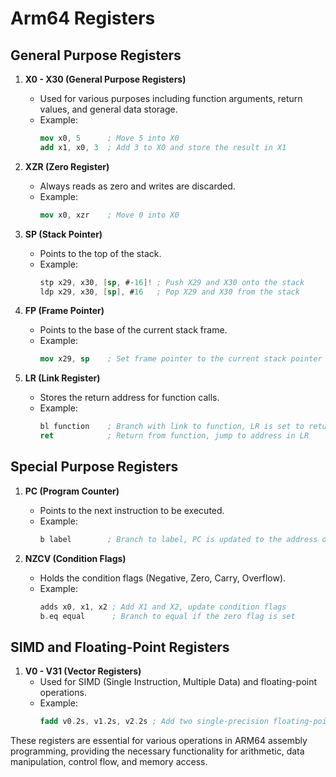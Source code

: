 # Arm64 Registers

## General Purpose Registers

1. **X0 - X30 (General Purpose Registers)**
    - Used for various purposes including function arguments, return values, and general data storage.
    - Example:
      ```nasm
      mov x0, 5      ; Move 5 into X0
      add x1, x0, 3  ; Add 3 to X0 and store the result in X1
      ```

2. **XZR (Zero Register)**
    - Always reads as zero and writes are discarded.
    - Example:
      ```nasm
      mov x0, xzr    ; Move 0 into X0
      ```

3. **SP (Stack Pointer)**
    - Points to the top of the stack.
    - Example:
      ```nasm
      stp x29, x30, [sp, #-16]! ; Push X29 and X30 onto the stack
      ldp x29, x30, [sp], #16   ; Pop X29 and X30 from the stack
      ```

4. **FP (Frame Pointer)**
    - Points to the base of the current stack frame.
    - Example:
      ```nasm
      mov x29, sp    ; Set frame pointer to the current stack pointer
      ```

5. **LR (Link Register)**
    - Stores the return address for function calls.
    - Example:
      ```nasm
      bl function    ; Branch with link to function, LR is set to return address
      ret            ; Return from function, jump to address in LR
      ```

## Special Purpose Registers

1. **PC (Program Counter)**
    - Points to the next instruction to be executed.
    - Example:
      ```nasm
      b label        ; Branch to label, PC is updated to the address of label
      ```

2. **NZCV (Condition Flags)**
    - Holds the condition flags (Negative, Zero, Carry, Overflow).
    - Example:
      ```nasm
      adds x0, x1, x2 ; Add X1 and X2, update condition flags
      b.eq equal      ; Branch to equal if the zero flag is set
      ```

## SIMD and Floating-Point Registers

1. **V0 - V31 (Vector Registers)**
    - Used for SIMD (Single Instruction, Multiple Data) and floating-point operations.
    - Example:
      ```nasm
      fadd v0.2s, v1.2s, v2.2s ; Add two single-precision floating-point vectors
      ```

These registers are essential for various operations in ARM64 assembly programming, providing the necessary functionality for arithmetic, data manipulation, control flow, and memory access.